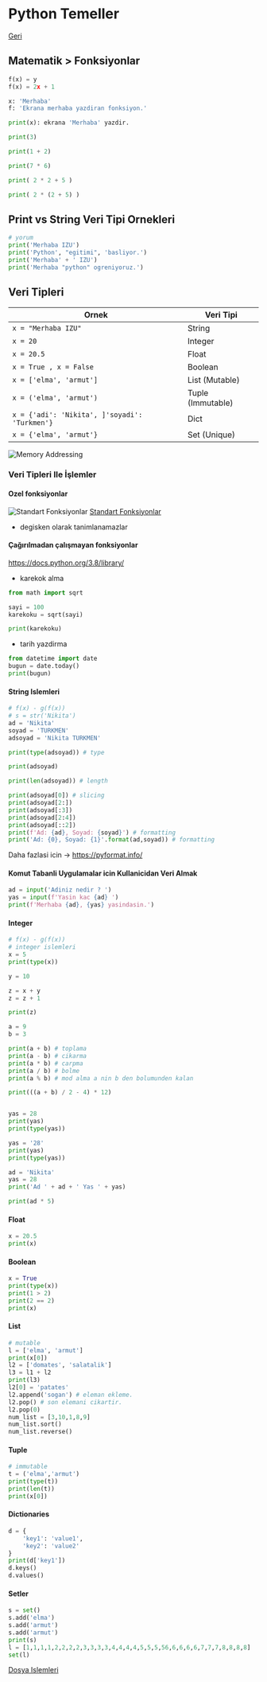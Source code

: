 # Python Temeller
[Geri](2-vscode.md)

## Matematik > Fonksiyonlar
```python
f(x) = y
f(x) = 2x + 1

x: 'Merhaba'
f: 'Ekrana merhaba yazdiran fonksiyon.'

print(x): ekrana 'Merhaba' yazdir.

print(3)

print(1 + 2)

print(7 * 6)

print( 2 * 2 + 5 )

print( 2 * (2 + 5) )

```

## Print vs String Veri Tipi Ornekleri
```python
# yorum
print('Merhaba IZU')
print('Python', "egitimi", 'basliyor.')
print('Merhaba' + ' IZU')
print('Merhaba "python" ogreniyoruz.')
```

## Veri Tipleri

| Ornek | Veri Tipi
|-------|----------
|`x = "Merhaba IZU"`|String|
|`x = 20` | Integer
|`x = 20.5` | Float
|`x = True , x = False` | Boolean
|`x = ['elma', 'armut']`| List (Mutable)
|`x = ('elma', 'armut')`| Tuple (Immutable)
|`x = {'adi': 'Nikita', ]'soyadi': 'Turkmen'}`| Dict
|`x = {'elma', 'armut'}`| Set (Unique)

![Memory Addressing](img/memory-addressing.jpg)

### Veri Tipleri Ile İşlemler 
#### Ozel fonksiyonlar

![Standart Fonksiyonlar](img/buildin_functions.png)
[Standart Fonksiyonlar](https://docs.python.org/3.8/library/functions.html)
* degisken olarak tanimlanamazlar
#### Çağırılmadan çalışmayan fonksiyonlar
https://docs.python.org/3.8/library/

* karekok alma
```python
from math import sqrt

sayi = 100
karekoku = sqrt(sayi)

print(karekoku)
```
* tarih yazdirma
```python
from datetime import date
bugun = date.today()
print(bugun)
```

#### String Islemleri
```python
# f(x) - g(f(x))
# s = str('Nikita')
ad = 'Nikita'
soyad = 'TURKMEN'
adsoyad = 'Nikita TURKMEN'

print(type(adsoyad)) # type

print(adsoyad)

print(len(adsoyad)) # length

print(adsoyad[0]) # slicing
print(adsoyad[2:])
print(adsoyad[:3])
print(adsoyad[2:4])
print(adsoyad[::2])
print(f'Ad: {ad}, Soyad: {soyad}') # formatting
print('Ad: {0}, Soyad: {1}'.format(ad,soyad)) # formatting
```
Daha fazlasi icin -> https://pyformat.info/

#### Komut Tabanli Uygulamalar icin Kullanicidan Veri Almak
```python
ad = input('Adiniz nedir ? ')
yas = input(f'Yasin kac {ad} ')
print(f'Merhaba {ad}, {yas} yasindasin.')
```

#### Integer
```python
# f(x) - g(f(x))
# integer islemleri
x = 5
print(type(x))

y = 10

z = x + y
z = z + 1

print(z)

a = 9
b = 3

print(a + b) # toplama
print(a - b) # cikarma
print(a * b) # carpma
print(a / b) # bolme
print(a % b) # mod alma a nin b den bolumunden kalan

print(((a + b) / 2 - 4) * 12)


yas = 28
print(yas)
print(type(yas))

yas = '28'
print(yas)
print(type(yas))

ad = 'Nikita'
yas = 28
print('Ad ' + ad + ' Yas ' + yas)

print(ad * 5)


```

#### Float
```python
x = 20.5
print(x)
```
#### Boolean
```python
x = True
print(type(x))
print(1 > 2)
print(2 == 2)
print(x)
```

#### List
```python
# mutable
l = ['elma', 'armut']
print(x[0])
l2 = ['domates', 'salatalik']
l3 = l1 + l2
print(l3)
l2[0] = 'patates'
l2.append('sogan') # eleman ekleme.
l2.pop() # son elemani cikartir.
l2.pop(0)
num_list = [3,10,1,8,9]
num_list.sort()
num_list.reverse()
```

#### Tuple
```python
# immutable
t = ('elma','armut')
print(type(t))
print(len(t))
print(x[0])
```

#### Dictionaries
```python
d = {
    'key1': 'value1',
    'key2': 'value2'
}
print(d['key1'])
d.keys()
d.values()
```

#### Setler
```python
s = set()
s.add('elma')
s.add('armut')
s.add('armut')
print(s)
l = [1,1,1,1,2,2,2,2,3,3,3,3,4,4,4,4,5,5,5,56,6,6,6,6,7,7,7,8,8,8,8]
set(l)
```

[Dosya Islemleri](4-dosyaislemleri.md)

